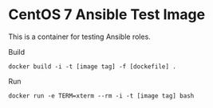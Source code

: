 # CentOS 7 Ansible Test Image #

This is a container for testing Ansible roles.

Build

    docker build -i -t [image tag] -f [dockefile] .

Run

    docker run -e TERM=xterm --rm -i -t [image tag] bash
